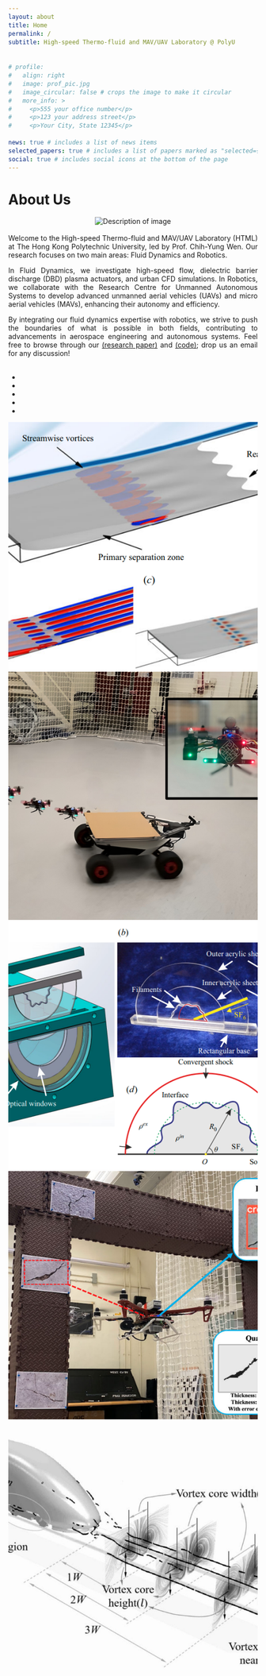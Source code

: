```yaml
---
layout: about
title: Home
permalink: /
subtitle: High-speed Thermo-fluid and MAV/UAV Laboratory @ PolyU


# profile:
#   align: right
#   image: prof_pic.jpg
#   image_circular: false # crops the image to make it circular
#   more_info: >
#     <p>555 your office number</p>
#     <p>123 your address street</p>
#     <p>Your City, State 12345</p>

news: true # includes a list of news items
selected_papers: true # includes a list of papers marked as "selected={true}"
social: true # includes social icons at the bottom of the page
---
```


<!-- <br/> -->
<!-- Include Bootstrap CSS (You can use a CDN link) -->
<!-- <link rel="stylesheet" href="https://maxcdn.bootstrapcdn.com/bootstrap/4.5.2/css/bootstrap.min.css"> -->


<!-- Include Bootstrap JS (You can use a CDN link) -->
<!-- <script src="js_scripts/slim.min.js"></script>
<script src="https://cdn.jsdelivr.net/npm/@popperjs/core@2.9.2/dist/umd/popper.min.js"></script>
<script src="https://maxcdn.bootstrapcdn.com/bootstrap/4.5.2/js/bootstrap.min.js"></script> -->

# About Us
<div style="text-align: center;">
        <img src="../assets/img/group.png" alt="Description of image" style="max-width: 100%; height: auto;">
</div>
<div align="justify">

<br/>
Welcome to the High-speed Thermo-fluid and MAV/UAV Laboratory (HTML) at The Hong Kong Polytechnic University, led by Prof. Chih-Yung Wen. Our research focuses on two main areas: Fluid Dynamics and Robotics.

In Fluid Dynamics, we investigate high-speed flow, dielectric barrier discharge (DBD) plasma actuators, and urban CFD simulations. In Robotics, we collaborate with the Research Centre for Unmanned Autonomous Systems to develop advanced unmanned aerial vehicles (UAVs) and micro aerial vehicles (MAVs), enhancing their autonomy and efficiency.

By integrating our fluid dynamics expertise with robotics, we strive to push the boundaries of what is possible in both fields, contributing to advancements in aerospace engineering and autonomous systems. Feel free to browse through our <a href="/publications">(research paper)</a> and <a href="https://github.com/HKPolyU-UAV">(code)</a>; drop us an email for any discussion! <br/> <br/>
</div>

<style>
  .carousel-inner img {
    width: 100%;
    height: 500px; /* Set a fixed height */
    object-fit: cover; /* This ensures the image covers the container without stretching */
  }
</style>

<div id="imageCarousel" class="carousel slide" data-ride="carousel" data-interval="3000">
  <!-- Indicators -->
  <ul class="carousel-indicators">
    <li data-target="#imageCarousel" data-slide-to="0" class="active"></li>
    <li data-target="#imageCarousel" data-slide-to="1"></li>
    <li data-target="#imageCarousel" data-slide-to="2"></li>
    <li data-target="#imageCarousel" data-slide-to="4"></li>
    <li data-target="#imageCarousel" data-slide-to="5"></li>
  </ul>

  <!-- The slideshow -->
  <div class="carousel-inner">
    <div class="carousel-item">
      <img src="../assets/img/KaikaiYu_JFM.png" alt="Image 1" class="d-block w-100">
    </div>
    <div class="carousel-item active">
      <img src="../assets/img/landing.png" alt="Image 2" class="d-block w-100">
    </div>
    <div class="carousel-item">
      <img src="../assets/img/YuLiangJFM.png" alt="Image 3" class="d-block w-100">
    </div>
    <div class="carousel-item">
      <img src="../assets/img/crack_inspection.png" alt="Image 4" class="d-block w-100">
    </div>
    <div class="carousel-item">
      <img src="../assets/img/train_fluid.png" alt="Image 5" class="d-block w-100">
    </div>
  </div>

  <!-- Left and right controls -->
  <a class="carousel-control-prev" href="#imageCarousel" data-slide="prev">
    <span class="carousel-control-prev-icon"></span>
  </a>
  <a class="carousel-control-next" href="#imageCarousel" data-slide="next">
    <span class="carousel-control-next-icon"></span>
  </a>
</div>


<br>
